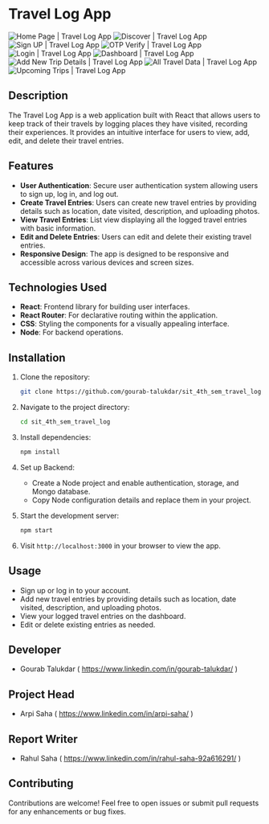 # Travel Log App

![Home Page | Travel Log App](https://redskyeducations.co.in/images/img1.jpeg)
![Discover | Travel Log App](https://redskyeducations.co.in/images/img2.jpeg)
![Sign UP | Travel Log App](https://redskyeducations.co.in/images/img3.jpeg)
![OTP Verify | Travel Log App](https://redskyeducations.co.in/images/img4.jpeg)
![Login | Travel Log App](https://redskyeducations.co.in/images/img5.jpeg)
![Dashboard | Travel Log App](https://redskyeducations.co.in/images/img6.jpeg)
![Add New Trip Details | Travel Log App](https://redskyeducations.co.in/images/img7.jpeg)
![All Travel Data | Travel Log App](https://redskyeducations.co.in/images/img8.jpeg)
![Upcoming Trips | Travel Log App](https://redskyeducations.co.in/images/img9.jpeg)

## Description

The Travel Log App is a web application built with React that allows users to keep track of their travels by logging places they have visited, recording their experiences. It provides an intuitive interface for users to view, add, edit, and delete their travel entries.

## Features

- **User Authentication**: Secure user authentication system allowing users to sign up, log in, and log out.
- **Create Travel Entries**: Users can create new travel entries by providing details such as location, date visited, description, and uploading photos.
- **View Travel Entries**: List view displaying all the logged travel entries with basic information.
- **Edit and Delete Entries**: Users can edit and delete their existing travel entries.
- **Responsive Design**: The app is designed to be responsive and accessible across various devices and screen sizes.

## Technologies Used

- **React**: Frontend library for building user interfaces.
- **React Router**: For declarative routing within the application.
- **CSS**: Styling the components for a visually appealing interface.
- **Node**: For backend operations.

## Installation

1. Clone the repository:

   ```bash
   git clone https://github.com/gourab-talukdar/sit_4th_sem_travel_log.git
   ```

2. Navigate to the project directory:

   ```bash
   cd sit_4th_sem_travel_log
   ```

3. Install dependencies:

   ```bash
   npm install
   ```

4. Set up Backend:
   - Create a Node project and enable authentication, storage, and Mongo database.
   - Copy Node configuration details and replace them in your project.

5. Start the development server:

   ```bash
   npm start
   ```

6. Visit `http://localhost:3000` in your browser to view the app.

## Usage

- Sign up or log in to your account.
- Add new travel entries by providing details such as location, date visited, description, and uploading photos.
- View your logged travel entries on the dashboard.
- Edit or delete existing entries as needed.

## Developer
- Gourab Talukdar ( https://www.linkedin.com/in/gourab-talukdar/ )

## Project Head
- Arpi Saha ( https://www.linkedin.com/in/arpi-saha/ )

## Report Writer
- Rahul Saha ( https://www.linkedin.com/in/rahul-saha-92a616291/ )

## Contributing

Contributions are welcome! Feel free to open issues or submit pull requests for any enhancements or bug fixes.